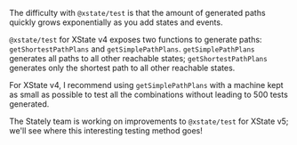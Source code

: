 The difficulty with `@xstate/test` is that the amount of generated paths quickly grows exponentially as you add states and events.

`@xstate/test` for XState v4 exposes two functions to generate paths: `getShortestPathPlans` and `getSimplePathPlans`. `getSimplePathPlans` generates all paths to all other reachable states; `getShortestPathPlans` generates only the shortest path to all other reachable states.

For XState v4, I recommend using `getSimplePathPlans` with a machine kept as small as possible to test all the combinations without leading to 500 tests generated.

The Stately team is working on improvements to `@xstate/test` for XState v5; we'll see where this interesting testing method goes!
